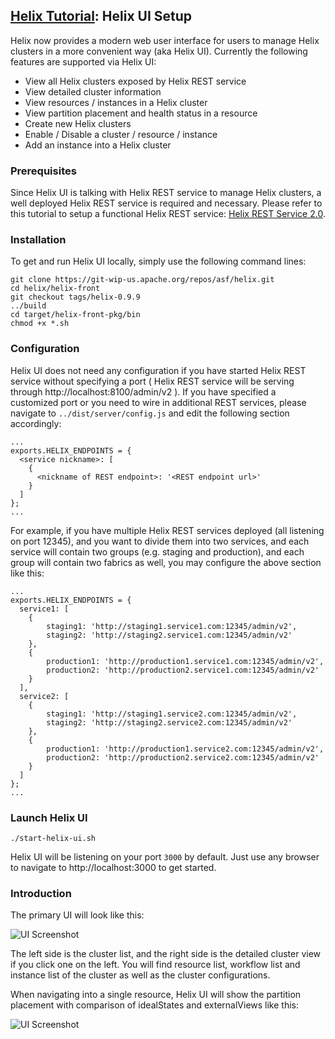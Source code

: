 <!---
Licensed to the Apache Software Foundation (ASF) under one
or more contributor license agreements.  See the NOTICE file
distributed with this work for additional information
regarding copyright ownership.  The ASF licenses this file
to you under the Apache License, Version 2.0 (the
"License"); you may not use this file except in compliance
with the License.  You may obtain a copy of the License at

  http://www.apache.org/licenses/LICENSE-2.0

Unless required by applicable law or agreed to in writing,
software distributed under the License is distributed on an
"AS IS" BASIS, WITHOUT WARRANTIES OR CONDITIONS OF ANY
KIND, either express or implied.  See the License for the
specific language governing permissions and limitations
under the License.
-->

<head>
  <title>Tutorial - Helix UI Setup</title>
</head>

## [Helix Tutorial](./Tutorial.html): Helix UI Setup

Helix now provides a modern web user interface for users to manage Helix clusters in a more convenient way (aka Helix UI). Currently the following features are supported via Helix UI:

* View all Helix clusters exposed by Helix REST service
* View detailed cluster information
* View resources / instances in a Helix cluster
* View partition placement and health status in a resource
* Create new Helix clusters
* Enable / Disable a cluster / resource / instance
* Add an instance into a Helix cluster

### Prerequisites

Since Helix UI is talking with Helix REST service to manage Helix clusters, a well deployed Helix REST service is required and necessary. Please refer to this tutorial to setup a functional Helix REST service: [Helix REST Service 2.0](./tutorial_rest_service.html).

### Installation

To get and run Helix UI locally, simply use the following command lines:

```
git clone https://git-wip-us.apache.org/repos/asf/helix.git
cd helix/helix-front
git checkout tags/helix-0.9.9
../build
cd target/helix-front-pkg/bin
chmod +x *.sh
```

### Configuration

Helix UI does not need any configuration if you have started Helix REST service without specifying a port ( Helix REST service will be serving through http://localhost:8100/admin/v2 ). If you have specified a customized port or you need to wire in additional REST services, please navigate to `../dist/server/config.js` and edit the following section accordingly:

```
...
exports.HELIX_ENDPOINTS = {
  <service nickname>: [
    {
      <nickname of REST endpoint>: '<REST endpoint url>'
    }
  ]
};
...
```

For example, if you have multiple Helix REST services deployed (all listening on port 12345), and you want to divide them into two services, and each service will contain two groups (e.g. staging and production), and each group will contain two fabrics as well, you may configure the above section like this:

```
...
exports.HELIX_ENDPOINTS = {
  service1: [
    {
        staging1: 'http://staging1.service1.com:12345/admin/v2',
        staging2: 'http://staging2.service1.com:12345/admin/v2'
    },
    {
        production1: 'http://production1.service1.com:12345/admin/v2',
        production2: 'http://production2.service1.com:12345/admin/v2'
    }
  ],
  service2: [
    {
        staging1: 'http://staging1.service2.com:12345/admin/v2',
        staging2: 'http://staging2.service2.com:12345/admin/v2'
    },
    {
        production1: 'http://production1.service2.com:12345/admin/v2',
        production2: 'http://production2.service2.com:12345/admin/v2'
    }
  ]
};
...

```


### Launch Helix UI

```
./start-helix-ui.sh
```

Helix UI will be listening on your port `3000` by default. Just use any browser to navigate to http://localhost:3000 to get started.

### Introduction

The primary UI will look like this:

![UI Screenshot](./images/UIScreenshot.png)

The left side is the cluster list, and the right side is the detailed cluster view if you click one on the left. You will find resource list, workflow list and instance list of the cluster as well as the cluster configurations.

When navigating into a single resource, Helix UI will show the partition placement with comparison of idealStates and externalViews like this:

![UI Screenshot](./images/UIScreenshot2.png)
